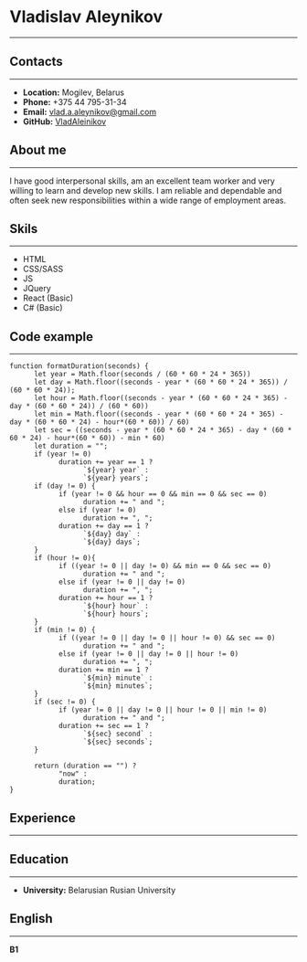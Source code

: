 # **Vladislav Aleynikov** #
***
 ## **Contacts** ## 
***
* **Location:** Mogilev, Belarus
* **Phone:** +375 44 795-31-34
* **Email:** vlad.a.aleynikov@gmail.com
* **GitHub:** [VladAleinikov](https://github.com/VladAleinikov)

 ## **About me** ## 
***
I have good interpersonal skills, am an excellent team worker and very willing to learn and develop new skills.
I am reliable and dependable and often seek new responsibilities within a wide range of employment areas.

 ## **Skils** ## 
***
* HTML
* CSS/SASS
* JS
* JQuery
* React (Basic)
* C# (Basic)

 ## **Code example** ## 
***
```
function formatDuration(seconds) {
      let year = Math.floor(seconds / (60 * 60 * 24 * 365))
      let day = Math.floor((seconds - year * (60 * 60 * 24 * 365)) / (60 * 60 * 24));
      let hour = Math.floor((seconds - year * (60 * 60 * 24 * 365) - day * (60 * 60 * 24)) / (60 * 60))
      let min = Math.floor((seconds - year * (60 * 60 * 24 * 365) - day * (60 * 60 * 24) - hour*(60 * 60)) / 60)
      let sec = ((seconds - year * (60 * 60 * 24 * 365) - day * (60 * 60 * 24) - hour*(60 * 60)) - min * 60)
      let duration = "";
      if (year != 0)
            duration += year == 1 ?
                  `${year} year` :
                  `${year} years`;
      if (day != 0) {
            if (year != 0 && hour == 0 && min == 0 && sec == 0)
                  duration += " and ";
            else if (year != 0)
                  duration += ", ";
            duration += day == 1 ?
                  `${day} day` :
                  `${day} days`;
      }
      if (hour != 0){
            if ((year != 0 || day != 0) && min == 0 && sec == 0)
                  duration += " and ";
            else if (year != 0 || day != 0)
                  duration += ", ";
            duration += hour == 1 ?
                  `${hour} hour` :
                  `${hour} hours`;
      }
      if (min != 0) {
            if ((year != 0 || day != 0 || hour != 0) && sec == 0)
                  duration += " and ";
            else if (year != 0 || day != 0 || hour != 0)
                  duration += ", ";
            duration += min == 1 ?
                  `${min} minute` :
                  `${min} minutes`;
      }
      if (sec != 0) {
            if (year != 0 || day != 0 || hour != 0 || min != 0)
                  duration += " and ";
            duration += sec == 1 ?
                  `${sec} second` :
                  `${sec} seconds`;
      }
            
      return (duration == "") ?
            "now" :
            duration;
}
```
 ## **Experience** ## 
***
 ## **Education** ## 
***
* **University:** Belarusian Rusian University

 ## **English** ## 
***
**B1**